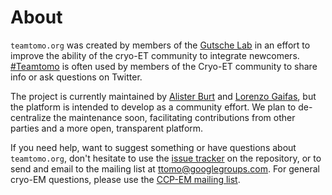 # About

`teamtomo.org` was created by members of the 
[Gutsche Lab](https://www.ibs.fr/research/research-groups/microscopic-imaging-of-complex-assemblies-mica-group-i-gutsche/?lang=fr) in an effort to improve the ability of the cryo-ET community to integrate newcomers. [#Teamtomo](https://twitter.com/hashtag/teamtomo) is often used by members of the Cryo-ET community to share info or ask questions on Twitter.

The project is currently maintained by [Alister Burt](https://twitter.com/AlisterBurt) and [Lorenzo Gaifas](https://twitter.com/brisvag/), but the platform is intended to develop as a community effort. We plan to de-centralize the maintenance soon, facilitating contributions from other parties and a more open, transparent platform.

If you need help, want to suggest something or have questions about `teamtomo.org`, don't hesitate to use the 
[issue tracker](https://github.com/teamtomo/teamtomo.github.io/issues) 
on the repository, or to send and email to the mailing list at 
[ttomo@googlegroups.com](mailto:ttomo@googlegroups.com).
For general cryo-EM questions, please use the 
[CCP-EM mailing list](https://www.jiscmail.ac.uk/cgi-bin/webadmin?A0=CCPEM).

